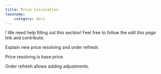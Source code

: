 ```yaml
---
title: Price calculation
taxonomy:
    category: docs
---
```


! We need help filling out this section! Feel free to follow the *edit this page* link and contribute.

Explain new price resolving and order refresh.

Price resolving is base price.

Order refresh allows adding adjustments.
